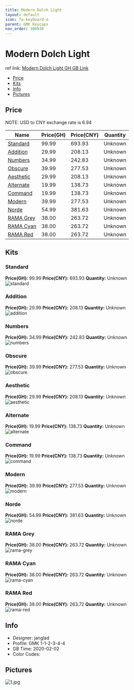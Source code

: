 ```yaml
---
title: Modern Dolch Light 
layout: default
icon: fa-keyboard-o
parent: GMK Keycaps
nav_order: 300930
---
```


# Modern Dolch Light 

ref link: [Modern Dolch Light GH GB Link](https://geekhack.org/index.php?topic=104498.0)  
* [Price](#price)  
* [Kits](#kits)  
* [Info](#info)  
* [Pictures](#pictures)  


## Price  
NOTE: USD to CNY exchange rate is 6.94

| Name          | Price(GH)    |  Price(CNY) | Quantity |
| ------------- | ------------ |  ---------- | -------- |
|[Standard](#standard)|99.99|693.93|Unknown|
|[Addition](#addition)|29.99|208.13|Unknown|
|[Numbers](#numbers)|34.99|242.83|Unknown|
|[Obscure](#obscure)|39.99|277.53|Unknown|
|[Aesthetic](#aesthetic)|29.99|208.13|Unknown|
|[Alternate](#alternate)|19.99|138.73|Unknown|
|[Command](#command)|19.99|138.73|Unknown|
|[Modern](#modern)|39.99|277.53|Unknown|
|[Norde](#norde)|54.99|381.63|Unknown|
|[RAMA Grey](#rama-grey)|38.00|263.72|Unknown|
|[RAMA Cyan](#rama-cyan)|38.00|263.72|Unknown|
|[RAMA Red](#rama-red)|38.00|263.72|Unknown|


## Kits  
### Standard  
**Price(GH):** 99.99    **Price(CNY):** 693.93    **Quantity:** Unknown  
<img src="{{ 'assets/images/gmk-keycaps/moderndolchlight/kits_pics/standard.jpg' | relative_url }}" alt="standard" class="image featured">

### Addition  
**Price(GH):** 29.99    **Price(CNY):** 208.13    **Quantity:** Unknown  
<img src="{{ 'assets/images/gmk-keycaps/moderndolchlight/kits_pics/addition.jpg' | relative_url }}" alt="addition" class="image featured">

### Numbers  
**Price(GH):** 34.99    **Price(CNY):** 242.83    **Quantity:** Unknown  
<img src="{{ 'assets/images/gmk-keycaps/moderndolchlight/kits_pics/numbers.jpg' | relative_url }}" alt="numbers" class="image featured">

### Obscure  
**Price(GH):** 39.99    **Price(CNY):** 277.53    **Quantity:** Unknown  
<img src="{{ 'assets/images/gmk-keycaps/moderndolchlight/kits_pics/obscure.jpg' | relative_url }}" alt="obscure" class="image featured">

### Aesthetic  
**Price(GH):** 29.99    **Price(CNY):** 208.13    **Quantity:** Unknown  
<img src="{{ 'assets/images/gmk-keycaps/moderndolchlight/kits_pics/aesthetic.jpg' | relative_url }}" alt="aesthetic" class="image featured">

### Alternate  
**Price(GH):** 19.99    **Price(CNY):** 138.73    **Quantity:** Unknown  
<img src="{{ 'assets/images/gmk-keycaps/moderndolchlight/kits_pics/alternate.jpg' | relative_url }}" alt="alternate" class="image featured">

### Command  
**Price(GH):** 19.99    **Price(CNY):** 138.73    **Quantity:** Unknown  
<img src="{{ 'assets/images/gmk-keycaps/moderndolchlight/kits_pics/command.jpg' | relative_url }}" alt="command" class="image featured">

### Modern  
**Price(GH):** 39.99    **Price(CNY):** 277.53    **Quantity:** Unknown  
<img src="{{ 'assets/images/gmk-keycaps/moderndolchlight/kits_pics/modern.jpg' | relative_url }}" alt="modern" class="image featured">

### Norde  
**Price(GH):** 54.99    **Price(CNY):** 381.63    **Quantity:** Unknown  
<img src="{{ 'assets/images/gmk-keycaps/moderndolchlight/kits_pics/norde.jpg' | relative_url }}" alt="norde" class="image featured">

### RAMA Grey  
**Price(GH):** 38.00    **Price(CNY):** 263.72    **Quantity:** Unknown  
<img src="{{ 'assets/images/gmk-keycaps/moderndolchlight/kits_pics/rama-grey.png' | relative_url }}" alt="rama-grey" class="image featured">

### RAMA Cyan  
**Price(GH):** 38.00    **Price(CNY):** 263.72    **Quantity:** Unknown  
<img src="{{ 'assets/images/gmk-keycaps/moderndolchlight/kits_pics/rama-cyan.png' | relative_url }}" alt="rama-cyan" class="image featured">

### RAMA Red  
**Price(GH):** 38.00    **Price(CNY):** 263.72    **Quantity:** Unknown  
<img src="{{ 'assets/images/gmk-keycaps/moderndolchlight/kits_pics/rama-red.png' | relative_url }}" alt="rama-red" class="image featured">


## Info  
* Designer: janglad  
* Profile: GMK 1-1-2-3-4-4  
* GB Time: 2020-02-02  
* Color Codes:  


## Pictures  
<img src="{{ 'assets/images/gmk-keycaps/moderndolchlight/rendering_pics/1.jpg' | relative_url }}" alt="1.jpg" class="image featured">
